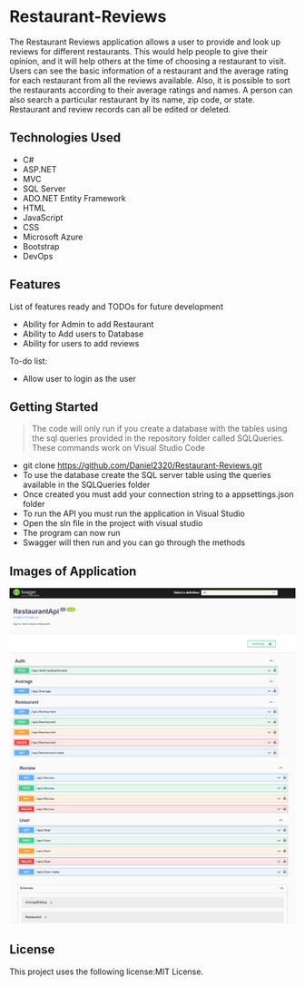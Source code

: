 # Restaurant-Reviews

The Restaurant Reviews application allows a user to provide and look up reviews for different restaurants. This would help people to give their opinion, and it will help others at the time of choosing a restaurant to visit. Users can see the basic information of a restaurant and the average rating for each restaurant from all the reviews available. Also, it is possible to sort the restaurants according to their average ratings and names. A person can also search a particular restaurant by its name, zip code, or state. Restaurant and review records can all be edited or deleted.

## Technologies Used
* C#
* ASP.NET
* MVC
* SQL Server
* ADO.NET Entity Framework
* HTML
* JavaScript
* CSS
* Microsoft Azure
* Bootstrap
* DevOps

## Features

List of features ready and TODOs for future development

* Ability for Admin to add Restaurant
* Ability to Add users to Database
* Ability for users to add reviews

To-do list:

* Allow user to login as the user

## Getting Started

> The code will only run if you create a database with the tables using the sql queries provided in the repository folder called SQLQueries. 
> These commands work on Visual Studio Code

* git clone https://github.com/Daniel2320/Restaurant-Reviews.git
* To use the database create the SQL server table using the queries available in the SQLQueries folder
* Once created you must add your connection string to a appsettings.json folder
* To run the API you must run the application in Visual Studio
* Open the sln file in the project with visual studio
* The program can now run
* Swagger will then run and you can go through the methods

## Images of Application

<img src="Images/Swagger image 1.png" width="700"/>

<img src="Images/Swagger-image-2.png" width="700"/>

## License

This project uses the following license:MIT License.
